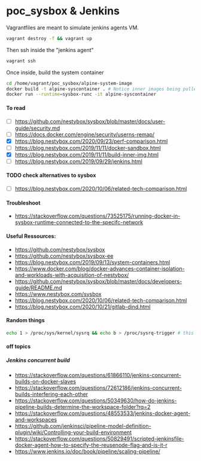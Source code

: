 # poc_sysbox & Jenkins

Vagrantfiles are meant to simulate jenkins agents VM.
```sh
vagrant destroy -f && vagrant up
```
Then ssh inside the "jenkins agent"
```sh
vagrant ssh
```

Once inside, build the system container
```sh
cd /home/vagrant/poc_sysbox/alpine-system-image
docker build -t alpine-syscontainer . # Notice inner images being pulled
docker run --runtime=sysbox-runc -it alpine-syscontainer
```

#### To read
- [ ] https://github.com/nestybox/sysbox/blob/master/docs/user-guide/security.md
- [ ] https://docs.docker.com/engine/security/userns-remap/
- [x] https://blog.nestybox.com/2020/09/23/perf-comparison.html
- [ ] https://blog.nestybox.com/2019/11/11/docker-sandbox.html
- [x] https://blog.nestybox.com/2019/11/11/build-inner-img.html
- [ ] https://blog.nestybox.com/2019/09/29/jenkins.html

#### TODO check alternatives to sysbox
- [ ] https://blog.nestybox.com/2020/10/06/related-tech-comparison.html

#### Troubleshoot
- https://stackoverflow.com/questions/73525175/running-docker-in-sysbox-runtime-connected-to-the-specifc-network
#### Useful Ressources:
- https://github.com/nestybox/sysbox
- https://github.com/nestybox/sysbox-ee
- https://blog.nestybox.com/2019/09/13/system-containers.html
- https://www.docker.com/blog/docker-advances-container-isolation-and-workloads-with-acquisition-of-nestybox/
- https://github.com/nestybox/sysbox/blob/master/docs/developers-guide/README.md
- https://www.nestybox.com/sysbox
- https://blog.nestybox.com/2020/10/06/related-tech-comparison.html
- https://blog.nestybox.com/2020/10/21/gitlab-dind.html


#### Random things

```sh
echo 1 > /proc/sys/kernel/sysrq && echo b > /proc/sysrq-trigger # this reboot the host if the container is privileged... too bad !
```

#### off topics
##### Jenkins concurrent build
- https://stackoverflow.com/questions/61866110/jenkins-concurrent-builds-on-docker-slaves
- https://stackoverflow.com/questions/72612186/jenkins-concurrent-builds-interfering-each-other
- https://stackoverflow.com/questions/50349630/how-do-jenkins-pipeline-builds-determine-the-workspace-folder?rq=2
- https://stackoverflow.com/questions/48553533/jenkins-docker-agent-and-workspaces
- https://github.com/jenkinsci/pipeline-model-definition-plugin/wiki/Controlling-your-build-environment
- https://stackoverflow.com/questions/50829491/scripted-jenkinsfile-docker-agent-how-to-specify-the-reusenode-flag-and-is-it-r
- https://www.jenkins.io/doc/book/pipeline/scaling-pipeline/
